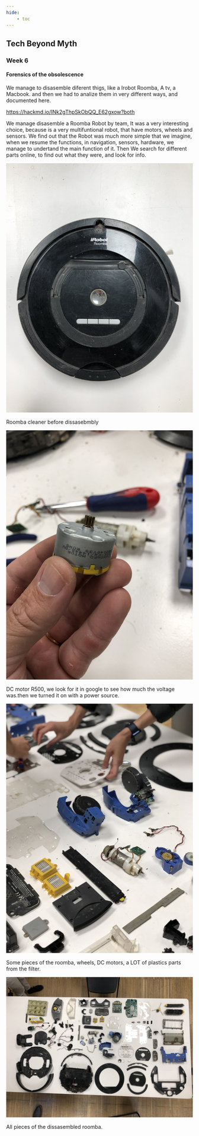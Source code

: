 ```yaml
---
hide:
    - toc
---
```


## Tech Beyond Myth

### Week 6

#### Forensics of the obsolescence

We manage to disasemble diferent thigs, like a Irobot Roomba, A tv, a Macbook. and then we had to analize them in very different ways, and documented here.

https://hackmd.io/INk2gThpSkObQQ_E62gxow?both

We manage disasemble a Roomba Robot by team, It was a very interesting choice, because is a very multifuntional robot, that have motors, wheels and sensors. We find out that the Robot was much more simple that we imagine, when we resume the functions, in navigation, sensors, hardware, we manage to undertand the main function of it. Then We search for different parts online, to find out what they were, and look for info.


![](../images/R1.JPG)

Roomba cleaner before dissasebmbly

![](../images/R2.JPG)

DC motor R500, we look for it in google to see how much the voltage was.then we turned it on with a power source.

![](../images/R3.JPG)

Some pieces of the roomba, wheels, DC motors, a LOT of plastics parts from the filter.

![](../images/R4.JPG)

All pieces of the dissasembled roomba.


























